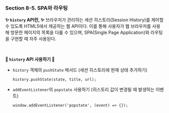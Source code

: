 ### Section 8-5. SPA와 라우팅

**✨ `history` API란, ✨**
브라우저가 관리하는 세션 히스토리(Session History)를 제어할 수 있도록 HTML5에서 제공하는 웹 API이다.
이를 통해 사용자가 웹 브라우저를 사용해 방문한 페이지의 목록을 다룰 수 있으며,
SPA(Single Page Application)와 라우팅을 구현할 때 자주 사용된다.

<br>

**🙌 `history` API 사용하기 🙌**

- `history` 객체의 `pushState` 메서드 (세션 히스토리에 현재 상태 추가하기)

  ```
  history.pushState(state, title, url);
  ```

- `addEventListener`의 `popstate` 사용하기 (히스토리 값이 변경될 때 발생하는 이벤트)

  ```
  window.addEventListener('popstate', (event) => {});
  ```
